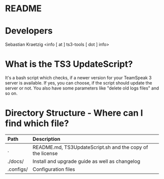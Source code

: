 README
============

Developers
============
Sebastian Kraetzig <info [ at ] ts3-tools [ dot ] info>

What is the TS3 UpdateScript?
============
It's a bash script which checks, if a newer version for your TeamSpeak 3 server is available. If yes, you can choose, if the script should update the server or not. You also have some parameters like "delete old logs files" and so on.

Directory Structure - Where can I find which file?
============
Path  | Description
:------------- | :-------------
.  | README.md, TS3UpdateScript.sh and the copy of the license
./docs/  | Install and upgrade guide as well as changelog
.configs/  | Configuration files
